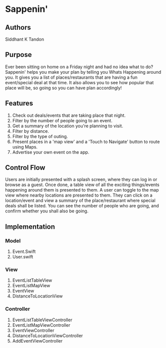 # Sappenin'

## Authors

Siddhant K Tandon

## Purpose

Ever been sitting on home on a Friday night and had no idea what to do? Sappenin' helps you make your plan by telling you Whats Happening around you. It gives you a list of places/restaurants that are having a fun event/special deal at that time. It also allows you to see how popular that place will be, so going so you can have plan accordingly!

## Features

1. Check out deals/events that are taking place that night.
2. Filter by the number of people going to an event.
3. Get a summary of the location you're planning to visit.
4. Filter by distance.
5. Filter by the type of outing.
6. Present places in a 'map view' and a 'Touch to Navigate' button to route using Maps.
7. Advertise your own event on the app.

## Control Flow

Users are initially presented with a splash screen, where they can log in or browse as a guest. Once done, a table view of all the exciting things/events happening around them is presented to them. A user can toggle to the map view where nearby locations are presented to them. They can click on a location/event and view a summary of the place/restaurant where special deals shall be listed. You can see the number of people who are going, and confirm whether you shall also be going.

## Implementation

### Model

1. Event.Swift
2. User.swift

### View

1. EventListTableView
2. EventListMapView
3. EventView
4. DistanceToLocationView

### Controller

1. EventListTableViewController
2. EventListMapViewController
3. EventViewController
4. DistanceToLocationViewController
5. AddEventViewController
